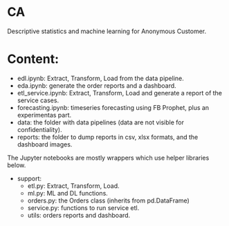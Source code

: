# CA
Descriptive statistics and machine learning for Anonymous Customer.

# Content:

- edl.ipynb: Extract, Transform, Load from the data pipeline.
- eda.ipynb: generate the order reports and a dashboard.
- etl_service.ipynb: Extract, Transform, Load and generate a report of the service cases.
- forecasting.ipynb: timeseries forecasting using FB Prophet, plus an experimentas part.
- data: the folder with data pipelines (data are not visible for confidentiality).
- reports: the folder to dump reports in csv, xlsx formats, and the dashboard images.

The Jupyter notebooks are mostly wrappers which use helper libraries below.

- support:
  -  etl.py: Extract, Transform, Load.
  -  ml.py: ML and DL functions.
  -  orders.py: the Orders class (inherits from pd.DataFrame)
  -  service.py: functions to run service etl.
  -  utils: orders reports and dashboard.
